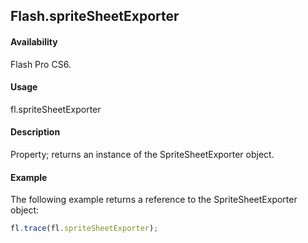 ## Flash.spriteSheetExporter

#### Availability

Flash Pro CS6.

#### Usage

fl.spriteSheetExporter

#### Description

Property; returns an instance of the SpriteSheetExporter object.

#### Example

The following example returns a reference to the SpriteSheetExporter object:

```javascript
fl.trace(fl.spriteSheetExporter);
```
